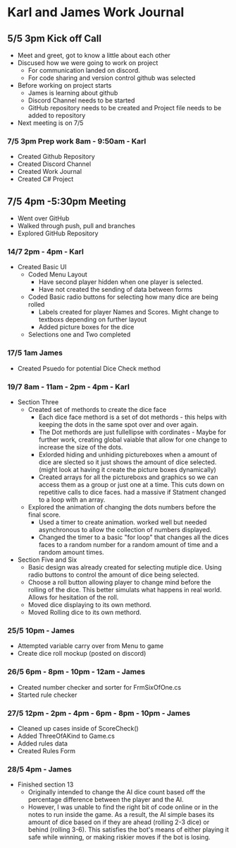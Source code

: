 **Karl and James Work Journal**
=============
**5/5 3pm Kick off Call**
---------------
* Meet and greet, got to know a little about each other
 * Discused how we were going to work on project
    * For communication landed on discord.
    * For code sharing and version control github was selected
 * Before working on project starts
    * James is learning about github
    * Discord Channel needs to be started
    * GitHub repository needs to be created and Project file needs to be added to repository
 * Next meeting is on 7/5
 
### 7/5 3pm Prep work 8am - 9:50am - Karl ###
* Created Github Repository
* Created Discord Channel
* Created Work Journal
* Created C# Project

**7/5 4pm -5:30pm Meeting**
---------------
* Went over GitHub
* Walked through push, pull and branches
* Explored GitHub Repository

### 14/7 2pm - 4pm - Karl ###
* Created Basic UI
   * Coded Menu Layout
      * Have second player hidden when one player is selected.
      * Have not created the sending of data between forms
   * Coded Basic radio buttons for selecting how many dice are being rolled
      * Labels created for player Names and Scores. Might change to textboxs depending on further layout
      * Added picture boxes for the dice
   * Selections one and Two completed
### 17/5 1am James ###
* Created Psuedo for potential Dice Check method

### 19/7 8am - 11am - 2pm - 4pm - Karl ###
* Section Three
   * Created set of methords to create the dice face
      * Each dice face methord is a set of dot methords - this helps with keeping the dots in the same spot over and over again.
      * The Dot methords are just fullellipse with cordinates - Maybe for further work, creating global vaiable that allow for one change to increase the size of the dots.
      * Exlorded hiding and unhiding pictureboxes when a amount of dice are slected so it just shows the amount of dice selected. (might look at having it create the picture boxes dynamically)
      * Created arrays for all the pictureboxs and graphics so we can access them as a group or just one at a time. This cuts down on repetitive calls to dice faces. had a massive if Statment changed to a loop with an array.
   * Explored the animation of changing the dots numbers before the final score.
      * Used a timer to create animation. worked well but needed asynchronous to allow the collection of numbers displayed.
      * Changed the timer to a basic "for loop" that changes all the dices faces to a random number for a random amount of time and a random amount times.
* Section Five and Six
   * Basic design was already created for selecting mutiple dice. Using radio buttons to control the amount of dice being selected. 
   * Choose a roll button allowing player to change mind before the rolling of the dice. This better simulats what happens in real world. Allows for hesitation of the roll.
   * Moved dice displaying to its own methord.
   * Moved Rolling dice to its own methord.
  
### 25/5 10pm - James ###
* Attempted variable carry over from Menu to game
* Create dice roll mockup (posted on discord)
     
### 26/5 6pm - 8pm - 10pm - 12am - James ###
* Created number checker and sorter for FrmSixOfOne.cs
* Started rule checker

### 27/5 12pm - 2pm - 4pm - 6pm - 8pm - 10pm - James ###
* Cleaned up cases inside of ScoreCheck()
* Added ThreeOfAKind to Game.cs
* Added rules data
* Created Rules Form

### 28/5 4pm - James ###
* Finished section 13
    * Originally intended to change the AI dice count based off the percentage difference between the player and the AI. 
    * However, I was unable to find the right bit of code online or in the notes to run inside the game. As a result, the AI simple bases its amount of dice based on if they are ahead (rolling 2-3 dice) or behind (rolling 3-6). This satisfies the bot's means of either playing it safe while winning, or making riskier moves if the bot is losing.